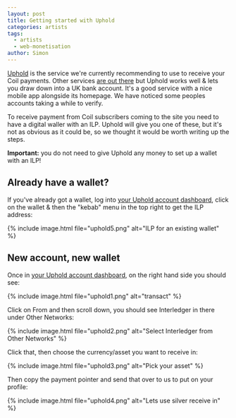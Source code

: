 ```yaml
---
layout: post
title: Getting started with Uphold
categories: artists
tags:
  - artists
  - web-monetisation
author: Simon
---
```


[Uphold](https://uphold.com/) is the service we're currently recommending to use to receive your Coil payments. Other services [are out there](https://webmonetization.org/docs/ilp-wallets) but Uphold works well & lets you draw down into a UK bank account. It's a good service with a nice mobile app alongside its homepage. We have noticed some peoples accounts taking a while to verify.

To receive payment from Coil subscribers coming to the site you need to have a digital waller with an ILP. Uphold will give you one of these, but it's not as obvious as it could be, so we thought it would be worth writing up the steps.

**Important:** you do not need to give Uphold any money to set up a wallet with an ILP!

## Already have a wallet?

If you've already got a wallet, log into [your Uphold account dashboard](https://wallet.uphold.com/dashboard), click on the wallet & then the "kebab" menu in the top right to get the ILP address:

{% include image.html file="uphold5.png" alt="ILP for an existing wallet" %}

## New account, new wallet

Once in [your Uphold account dashboard](https://wallet.uphold.com/dashboard), on the right hand side you should see:

{% include image.html file="uphold1.png" alt="transact" %}

Click on From and then scroll down, you should see Interledger in there under Other Networks:

{% include image.html file="uphold2.png" alt="Select Interledger from Other Networks" %}

Click that, then choose the currency/asset you want to receive in:

{% include image.html file="uphold3.png" alt="Pick your asset" %}

Then copy the payment pointer and send that over to us to put on your profile:

{% include image.html file="uphold4.png" alt="Lets use silver receive in" %}
